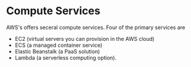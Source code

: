 # Compute Services

AWS's offers seceral compute services. Four of the primary services are 

* EC2 \(virtual servers you can provision in the AWS cloud\)
* ECS \(a managed container service\)
* Elastic Beanstalk \(a PaaS solution\)
* Lambda \(a serverless computing option\).



